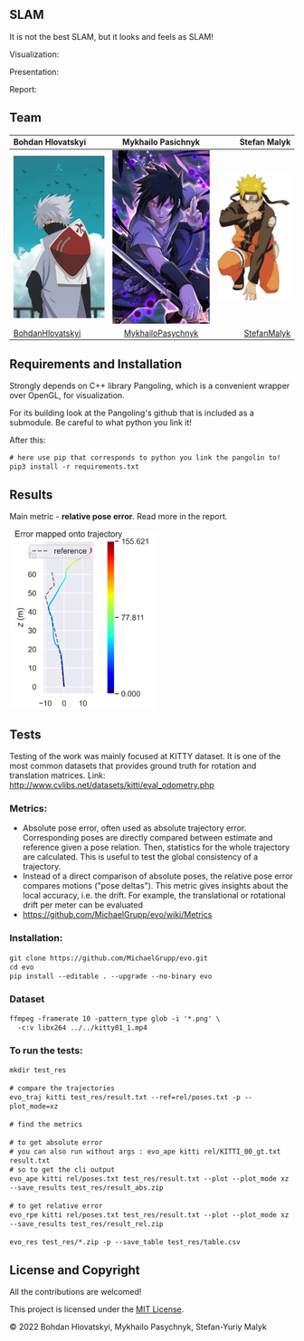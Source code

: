 ## SLAM 
It is not the best SLAM, but it looks and feels as SLAM!

Visualization:

Presentation:

Report:

## Team
| **Bohdan Hlovatskyi** | **Mykhailo Pasichnyk** | **Stefan Malyk** |
| :--- | :---: | ---: |
| ![kakashi](readme/kakashi.jpg) | ![](readme/sasuke.png) | ![](readme/naruto.jpg) |
| [BohdanHlovatskyi](https://github.com/bohdanhlovatskyi) | [MykhailoPasychnyk](https://github.com/fox-flex) | [StefanMalyk](https://github.com/elem3ntary) |

## Requirements and Installation
Strongly depends on C++ library Pangoling, which is a convenient wrapper over OpenGL, for visualization.

For its building look at the Pangoling's github that is included as a submodule. Be careful to what python you link it!

After this:

```shell
# here use pip that corresponds to python you link the pangolin to!
pip3 install -r requirements.txt
```

## Results

Main metric - **relative pose error**. Read more in the report.

<img src="materials/error_mapped.png" width="256"/>


## Tests

Testing of the work was mainly focused at KITTY dataset. It is one of the most common datasets that provides ground truth for rotation and translation matrices.
Link: http://www.cvlibs.net/datasets/kitti/eval_odometry.php

### Metrics:
- Absolute pose error, often used as absolute trajectory error. Corresponding poses are directly compared between estimate and reference given a pose relation. Then, statistics for the whole trajectory are calculated. This is useful to test the global consistency of a trajectory.
- Instead of a direct comparison of absolute poses, the relative pose error compares motions ("pose deltas"). This metric gives insights about the local accuracy, i.e. the drift. For example, the translational or rotational drift per meter can be evaluated 
- https://github.com/MichaelGrupp/evo/wiki/Metrics

### Installation:
```shell
git clone https://github.com/MichaelGrupp/evo.git
cd evo
pip install --editable . --upgrade --no-binary evo
```

### Dataset

```shell
ffmpeg -framerate 10 -pattern_type glob -i '*.png' \
  -c:v libx264 ../../kitty01_1.mp4
```

### To run the tests:
```shell
mkdir test_res

# compare the trajectories
evo_traj kitti test_res/result.txt --ref=rel/poses.txt -p --plot_mode=xz        

# find the metrics

# to get absolute error
# you can also run without args : evo_ape kitti rel/KITTI_00_gt.txt result.txt
# so to get the cli output
evo_ape kitti rel/poses.txt test_res/result.txt --plot --plot_mode xz --save_results test_res/result_abs.zip

# to get relative error
evo_rpe kitti rel/poses.txt test_res/result.txt --plot --plot_mode xz --save_results test_res/result_rel.zip

evo_res test_res/*.zip -p --save_table test_res/table.csv
```

## License and Copyright

All the contributions are welcomed!

This project is licensed under the [MIT License](https://choosealicense.com/licenses/mit/).

© 2022 Bohdan Hlovatskyi, Mykhailo Pasychnyk, Stefan-Yuriy Malyk

